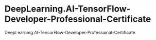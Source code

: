 # DeepLearning.AI-TensorFlow-Developer-Professional-Certificate
DeepLearning.AI-TensorFlow-Developer-Professional-Certificate
